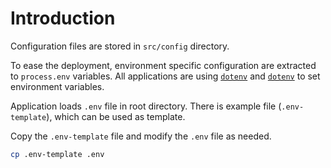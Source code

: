 # Introduction

Configuration files are stored in `src/config` directory.

To ease the deployment, environment specific configuration are extracted to `process.env` variables. All applications are using [`dotenv`](https://github.com/motdotla/dotenv) and [`dotenv`](https://github.com/motdotla/dotenv-expand) to set environment variables.

Application loads `.env` file in root directory. There is example file (`.env-template`), which can be used as template.

Copy the `.env-template` file and modify the `.env` file as needed.

```sh
cp .env-template .env
```
